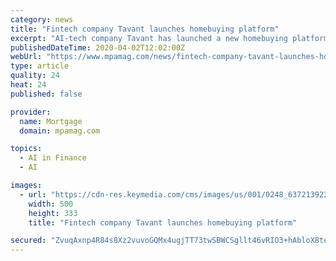 ```yaml
---
category: news
title: "Fintech company Tavant launches homebuying platform"
excerpt: "AI-tech company Tavant has launched a new homebuying platform called Proptech ... according to Tavant Chief Revenue Officer Hassan Rashid. “Tavant’s expertise in the fintech and mortgage industries is marked by one in four mortgages in the United States touching its platform,\" Rashid said. \"Tavant Proptech empowers key players with ..."
publishedDateTime: 2020-04-02T12:02:00Z
webUrl: "https://www.mpamag.com/news/fintech-company-tavant-launches-homebuying-platform-218657.aspx"
type: article
quality: 24
heat: 24
published: false

provider:
  name: Mortgage
  domain: mpamag.com

topics:
  - AI in Finance
  - AI

images:
  - url: "https://cdn-res.keymedia.com/cms/images/us/001/0248_637213922834098971.jpg"
    width: 500
    height: 333
    title: "Fintech company Tavant launches homebuying platform"

secured: "ZvuqAxnp4R84s8Xz2vuvoGQMx4ugjTT73twSBWCSgllt46vRIO3+hAbloX8teLGBUokXeCu8r8iI7JMvWm3sjKbtTDg8HK1emYsqJ2lzgDio8SxoWMYCW3hOybjQizzqAI66gZPOxMbZi1WiO+QIkj7BF4FvacqUsXZYEL6Hc2Mnx9jdfLQVHAcHinbvHJ+ZkHwIRTDbuS+iZ6ATRriQ1vs2sR2v11gCH1TYJXtk91h52HRbZJCmIVfNAFz0CTo5XwJZOM8nTGpwtaEuY80HTVDUGvIMN87RGpH0if7bBsaPvKbWItZpDHD91E8ZNrxbuQfYKBOG7yv2PJaLU7cyeWD17dyrHVk8ty9DUuoElKc8VFyDCWVHpyLMs9FnsgLUyVx8WEiJp66YYAP+uPJxu6tQPBmdvZhdF+BpuRmY8ZbljIpujUul0a7zlkvWBq+JCzlBDDhim3tjDu0wWKrKDcd48nN8uiW71Diokr9dVpA=;JP52lEY/j1TeLQDN1gDkvw=="
---
```


